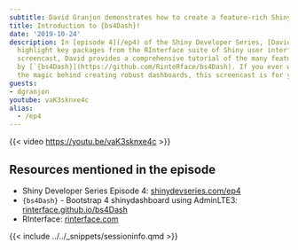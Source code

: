 ```yaml
---
subtitle: David Granjon demonstrates how to create a feature-rich Shiny application with {bs4Dash}!
title: Introduction to {bs4Dash}!
date: '2019-10-24'
description: In [episode 4](/ep4) of the Shiny Developer Series, [David Granjon](https://twitter.com/divadnojnarg)
  highlight key packages from the RInterface suite of Shiny user interfaces. In this
  screencast, David provides a comprehensive tutorial of the many features offered
  by [`{bs4Dash}](https://github.com/RinteRface/bs4Dash). If you ever wanted to see
  the magic behind creating robust dashboards, this screencast is for you!
guests: 
- dgranjon
youtube: vaK3sknxe4c
alias:
  - /ep4
---
```


{{< video https://youtu.be/vaK3sknxe4c >}}

## Resources mentioned in the episode

* Shiny Developer Series Episode 4: [shinydevseries.com/ep4](https://shinydevseries.com/ep4)
* `{bs4Dash}` - Bootstrap 4 shinydashboard using AdminLTE3:  [rinterface.github.io/bs4Dash](https://rinterface.github.io/bs4Dash/)
* RInterface: [rinterface.com](https://rinterface.com/)

{{< include ../../_snippets/sessioninfo.qmd >}}
